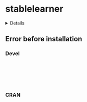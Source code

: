 # stablelearner

<details>

* Version: 
* GitHub: https://github.com/adrtod/rchallenge
* Source code: NA
* Number of recursive dependencies: 0

</details>

## Error before installation

### Devel

```






```
### CRAN

```






```
